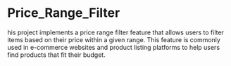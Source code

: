 # Price_Range_Filter
his project implements a price range filter feature that allows users to filter items based on their price within a given range. This feature is commonly used in e-commerce websites and product listing platforms to help users find products that fit their budget.
